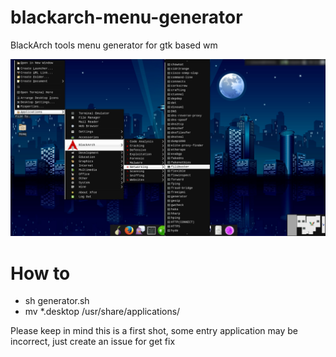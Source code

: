 # blackarch-menu-generator
BlackArch tools menu generator for gtk based wm

![Alt text](froot.png?raw=true "xfce4")

# How to
- sh generator.sh
- mv *.desktop /usr/share/applications/

Please keep in mind this is a first shot, some entry application may be incorrect, just create an issue for get fix
